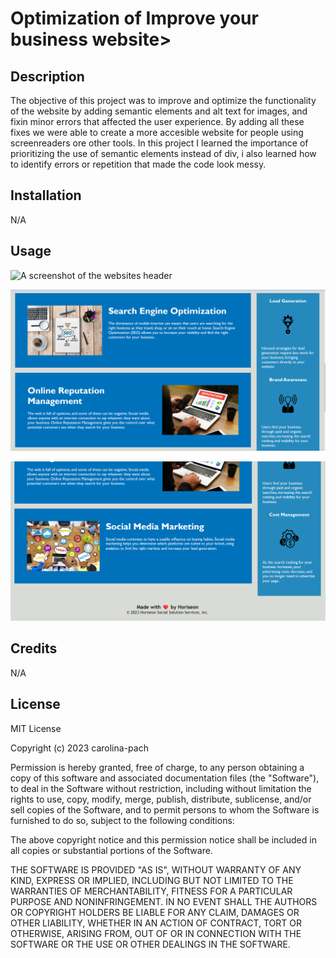 # Optimization of Improve your business website>

## Description



The objective of this project was to improve and optimize the functionality of the website by adding semantic elements and alt text for images, and fixin minor errors that affected the user experience. By adding all these fixes we were able to create a more accesible website for people using screenreaders ore other tools. In this project I learned the importance of prioritizing the use of semantic elements instead of div, i also learned how to identify errors or repetition that made the code look messy.


## Installation

N/A

## Usage

![ A screenshot of the websites header](./Assets/images/READSS1.png)

![ screenshot of the websites content](./Assets/images/READSS2.png)

![A screenshot of the websites footer](./Assets/images/READSS3.png)

## Credits

N/A

## License

MIT License

Copyright (c) 2023 carolina-pach

Permission is hereby granted, free of charge, to any person obtaining a copy
of this software and associated documentation files (the "Software"), to deal
in the Software without restriction, including without limitation the rights
to use, copy, modify, merge, publish, distribute, sublicense, and/or sell
copies of the Software, and to permit persons to whom the Software is
furnished to do so, subject to the following conditions:

The above copyright notice and this permission notice shall be included in all
copies or substantial portions of the Software.

THE SOFTWARE IS PROVIDED "AS IS", WITHOUT WARRANTY OF ANY KIND, EXPRESS OR
IMPLIED, INCLUDING BUT NOT LIMITED TO THE WARRANTIES OF MERCHANTABILITY,
FITNESS FOR A PARTICULAR PURPOSE AND NONINFRINGEMENT. IN NO EVENT SHALL THE
AUTHORS OR COPYRIGHT HOLDERS BE LIABLE FOR ANY CLAIM, DAMAGES OR OTHER
LIABILITY, WHETHER IN AN ACTION OF CONTRACT, TORT OR OTHERWISE, ARISING FROM,
OUT OF OR IN CONNECTION WITH THE SOFTWARE OR THE USE OR OTHER DEALINGS IN THE
SOFTWARE.


